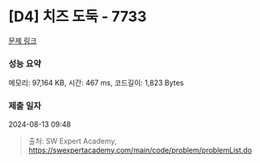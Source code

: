 # [D4] 치즈 도둑 - 7733 

[문제 링크](https://swexpertacademy.com/main/code/problem/problemDetail.do?contestProbId=AWrDOdQqRCUDFARG) 

### 성능 요약

메모리: 97,164 KB, 시간: 467 ms, 코드길이: 1,823 Bytes

### 제출 일자

2024-08-13 09:48



> 출처: SW Expert Academy, https://swexpertacademy.com/main/code/problem/problemList.do